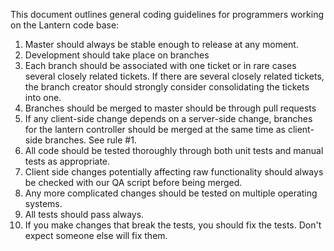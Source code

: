 This document outlines general coding guidelines for programmers working on the Lantern code base:

1. Master should always be stable enough to release at any moment.
1. Development should take place on branches
1. Each branch should be associated with one ticket or in rare cases several closely related tickets. If there are several closely related tickets, the branch creator should strongly consider consolidating the tickets into one.
1. Branches should be merged to master should be through pull requests
1. If any client-side change depends on a server-side change, branches for the lantern controller should be merged at the same time as client-side branches. See rule #1.
1. All code should be tested thoroughly through both unit tests and manual tests as appropriate.
1. Client side changes potentially affecting raw functionality should always be checked with our QA script before being merged.
1. Any more complicated changes should be tested on multiple operating systems.
1. All tests should pass always.
1. If you make changes that break the tests, you should fix the tests. Don't expect someone else will fix them.